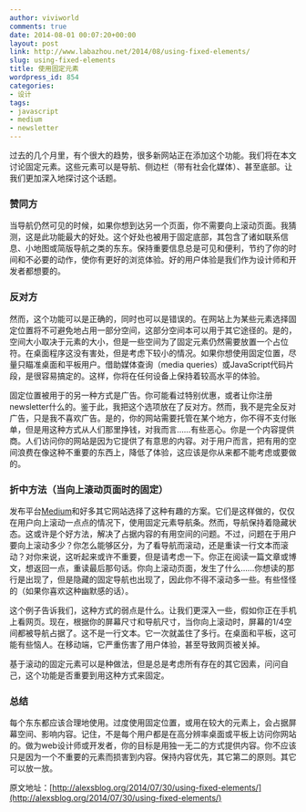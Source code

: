 ```yaml
---
author: viviworld
comments: true
date: 2014-08-01 00:07:20+00:00
layout: post
link: http://www.labazhou.net/2014/08/using-fixed-elements/
slug: using-fixed-elements
title: 使用固定元素
wordpress_id: 854
categories:
- 设计
tags:
- javascript
- medium
- newsletter
---
```


过去的几个月里，有个很大的趋势，很多新网站正在添加这个功能。我们将在本文讨论固定元素。这些元素可以是导航、侧边栏（带有社会化媒体）、甚至底部。让我们更加深入地探讨这个话题。


### 赞同方


当导航仍然可见的时候，如果你想到达另一个页面，你不需要向上滚动页面。我猜测，这是此功能最大的好处。这个好处也被用于固定底部，其包含了诸如联系信息、小地图或简版导航之类的东东。保持重要信息总是可见和便利，节约了你的时间和不必要的动作，使你有更好的浏览体验。好的用户体验是我们作为设计师和开发者都想要的。


### 反对方


然而，这个功能可以是正确的，同时也可以是错误的。在网站上为某些元素选择固定位置将不可避免地占用一部分空间，这部分空间本可以用于其它途径的。是的，空间大小取决于元素的大小，但是一些空间为了固定元素仍然需要放置一个占位符。在桌面程序这没有害处，但是考虑下较小的情况。如果你想使用固定位置，尽量只瞄准桌面和平板用户。借助媒体查询（media queries）或JavaScript代码片段，是很容易搞定的。这样，你将在任何设备上保持着较高水平的体验。

固定位置被用于的另一种方式是广告。你可能看过特别优惠，或者让你注册newsletter什么的。鉴于此，我把这个选项放在了反对方。然而，我不是完全反对广告，只是我不喜欢广告。是的，你的网站需要托管在某个地方，你不得不支付账单，但是用这种方式从人们那里挣钱，对我而言……有些恶心。你是一个内容提供商。人们访问你的网站是因为它提供了有意思的内容。对于用户而言，把有用的空间浪费在像这种不重要的东西上，降低了体验，这应该是你从来都不能考虑或要做的。


### 折中方法（当向上滚动页面时的固定）


发布平台[Medium](https://medium.com/)和好多其它网站选择了这种有趣的方案。它们是这样做的，仅仅在用户向上滚动一点点的情况下，使用固定元素导航条。然而，导航保持着隐藏状态。这或许是个好方法，解决了占据内容的有用空间的问题。不过，问题在于用户要向上滚动多少？你怎么能够区分，为了看导航而滚动，还是重读一行文本而滚动？对你来说，这听起来或许不重要，但是请考虑一下。你正在阅读一篇文章或博文，想返回一点，重读最后那句话。你向上滚动页面，发生了什么……你想读的那行是出现了，但是隐藏的固定导航也出现了，因此你不得不滚动多一些。有些怪怪的（如果你喜欢这种幽默感的话）。

这个例子告诉我们，这种方式的弱点是什么。让我们更深入一些，假如你正在手机上看网页。现在，根据你的屏幕尺寸和导航尺寸，当你向上滚动时，屏幕的1/4空间都被导航占据了。这不是一行文本。它一次就盖住了多行。在桌面和平板，这可能有些恼人。在移动端，它严重伤害了用户体验，甚至导致网页被关掉。

基于滚动的固定元素可以是种做法，但是总是考虑所有存在的其它因素，问问自己，这个功能是否重要到用这种方式来固定。


### 总结


每个东东都应该合理地使用。过度使用固定位置，或用在较大的元素上，会占据屏幕空间、影响内容。记住，不是每个用户都是在高分辨率桌面或平板上访问你网站的。做为web设计师或开发者，你的目标是用独一无二的方式提供内容。你不应该只是因为一个不重要的元素而损害到内容。保持内容优先，其它第二的原则。其它可以放一放。

原文地址：[http://alexsblog.org/2014/07/30/using-fixed-elements/](http://alexsblog.org/2014/07/30/using-fixed-elements/)
